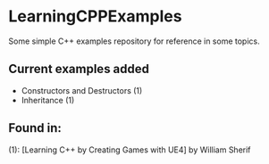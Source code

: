 # LearningCPPExamples
Some simple C++ examples repository for reference in some topics.

Current examples added
----------------------
- Constructors and Destructors (1)
- Inheritance (1)

Found in:
---------
(1): [Learning C++ by Creating Games with UE4] by William Sherif
